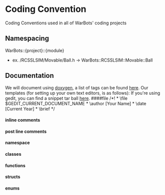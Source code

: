 Coding Convention
=================

Coding Conventions used in all of WarBots' coding projects

Namespacing
-----------
WarBots::{project}::{module}
+ ex. /RCSSLSIM/Movable/Ball.h -> WarBots::RCSSLSIM::Movable::Ball

Documentation
-------------
We will document using [doxygen](http://www.doxygen.org), a list of tags can be found [here](http://www.stack.nl/~dimitri/doxygen/commands.html).
Our templates (for setting up your own text editors, is as follows):
If you're using gedit, you can find a snippet tar ball [here]().
####file
    /*!
     * \file     $GEDIT_CURRENT_DOCUMENT_NAME
     * \author   [Your Name]
     * \date     [Current Year]
     * \brief
     */
#### inline comments
#### post line comments
#### namespace
#### classes
#### functions
#### structs
#### enums